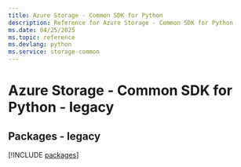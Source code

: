 ```yaml
---
title: Azure Storage - Common SDK for Python
description: Reference for Azure Storage - Common SDK for Python
ms.date: 04/25/2025
ms.topic: reference
ms.devlang: python
ms.service: storage-common
---
```

# Azure Storage - Common SDK for Python - legacy
## Packages - legacy
[!INCLUDE [packages](storage---common-index.md)]